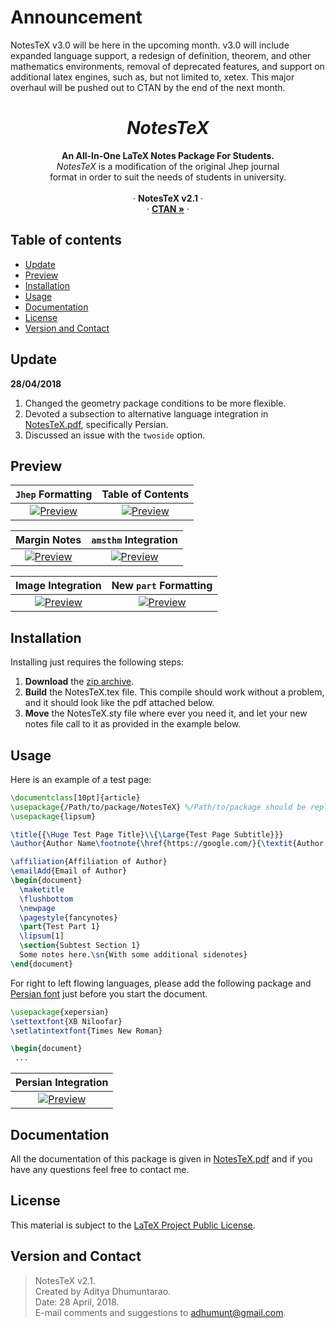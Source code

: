 # Announcement
NotesTeX v3.0 will be here in the upcoming month. v3.0 will include expanded language support, a redesign of definition, theorem, and other mathematics environments, removal of deprecated features, and support on additional latex engines, such as, but not limited to, xetex. This major overhaul will be pushed out to CTAN by the end of the next month.

<p align="center">

  <h1 align="center"><i>NotesTeX</i></h1>

  <p align="center">
    <b>An All-In-One LaTeX Notes Package For Students.</b>
    <br>
    <i>NotesTeX</i> is a modification of the original Jhep journal <br> format in order to suit the needs of students in university. 
    <br>
    <br>
    &middot;
    <b>NotesTeX v2.1</b>
    &middot;
    <br>
    &middot; 
     <a href="https://ctan.org/pkg/notestex"><strong>CTAN &raquo;</strong></a>
    &middot;
  </p>
</p>

## Table of contents
- [Update](#update)
- [Preview](#preview)
- [Installation](#installation)
- [Usage](#usage)
- [Documentation](#documentation)
- [License](#license)
- [Version and Contact](#version-and-contact) 

## Update
**28/04/2018** 
1. Changed the geometry package conditions to be more flexible.
2. Devoted a subsection to alternative language integration in [NotesTeX.pdf](NoTeX/NotesTeX.pdf), specifically Persian.
3. Discussed an issue with the ```twoside``` option.

## Preview
| ```Jhep``` Formatting | Table of Contents |
|:---:|:---:|
| [![Preview](https://raw.githubusercontent.com/adhumunt/NotesTeX/master/Sample/Sample0.png)](https://raw.githubusercontent.com/adhumunt/NotesTeX/master/Sample/Sample0.pdf)  | [![Preview](https://raw.githubusercontent.com/adhumunt/NotesTeX/master/Sample/Sample1.png)](https://raw.githubusercontent.com/adhumunt/NotesTeX/master/Sample/Sample1.pdf) |

| Margin Notes | ```amsthm``` Integration |
|:---:|:---:|
| [![Preview](https://raw.githubusercontent.com/adhumunt/NotesTeX/master/Sample/Sample2.png)](https://raw.githubusercontent.com/adhumunt/NotesTeX/master/Sample/Sample2.pdf)  | [![Preview](https://raw.githubusercontent.com/adhumunt/NotesTeX/master/Sample/Sample3.png)](https://raw.githubusercontent.com/adhumunt/NotesTeX/master/Sample/Sample3.pdf) |

| Image Integration | New ```part``` Formatting |
|:---:|:---:|
| [![Preview](https://raw.githubusercontent.com/adhumunt/NotesTeX/master/Sample/Sample4.png)](https://raw.githubusercontent.com/adhumunt/NotesTeX/master/Sample/Sample4.pdf)  | [![Preview](https://raw.githubusercontent.com/adhumunt/NotesTeX/master/Sample/Sample5.png)](https://raw.githubusercontent.com/adhumunt/NotesTeX/master/Sample/Sample5.pdf) |

## Installation
Installing just requires the following steps:

1. **Download** the [zip archive](NoTeX.zip).
2. **Build** the NotesTeX.tex file. This compile should work without a problem, and it should look like the pdf attached below.
3. **Move** the NotesTeX.sty file where ever you need it, and let your new notes file call to it as provided in the example below.

## Usage
Here is an example of a test page:

```latex
\documentclass[10pt]{article}
\usepackage{/Path/to/package/NotesTeX} %/Path/to/package should be replaced with package location
\usepackage{lipsum}

\title{{\Huge Test Page Title}\\{\Large{Test Page Subtitle}}}
\author{Author Name\footnote{\href{https://google.com/}{\textit{Author Website}}}}

\affiliation{Affiliation of Author}
\emailAdd{Email of Author}
\begin{document}
  \maketitle
  \flushbottom
  \newpage
  \pagestyle{fancynotes}
  \part{Test Part 1}
  \lipsum[1]
  \section{Subtest Section 1}
  Some notes here.\sn{With some additional sidenotes}
\end{document}
```

For right to left flowing languages, please add the following package and [Persian font](https://fontlibrary.org/en/font/xb-niloofar) just before you start the document.

```latex
\usepackage{xepersian}
\settextfont{XB Niloofar}
\setlatintextfont{Times New Roman}

\begin{document}
 ...
```
| Persian Integration |
|:---:|
| [![Preview](https://raw.githubusercontent.com/Adhumunt/NotesTeX/master/Sample/NoTeX_Persian.png)](https://raw.githubusercontent.com/Adhumunt/NotesTeX/master/Sample/NoTeX_Persian.png) |

## Documentation
All the documentation of this package is given in [NotesTeX.pdf](NoTeX/NotesTeX.pdf) and if you have any questions feel free to contact me.

## License
This material is subject to the [LaTeX Project Public License](LICENSE).

## Version and Contact

> NotesTeX v2.1.  
> Created by Aditya Dhumuntarao.  
> Date: 28 April, 2018.  
> E-mail comments and suggestions to adhumunt@gmail.com.  
